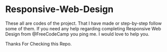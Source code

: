 # Responsive-Web-Design


These all are codes of the project.
That I have made or step-by-step follow some of them.
If you need any help regarding completing Responsive Web Design from @FreeCodeCamp you ping me. I would love to help you.


Thanks For Checking this Repo.
